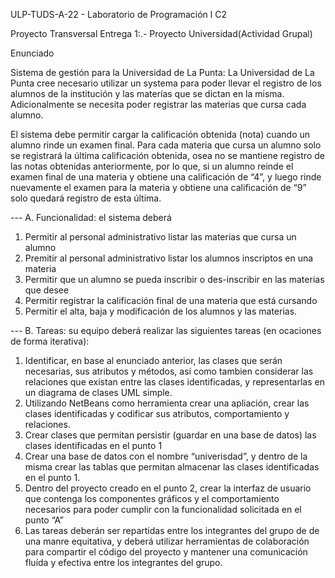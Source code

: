 ULP-TUDS-A-22 - Laboratorio de Programación l C2


Proyecto Transversal Entrega 1:.- Proyecto Universidad(Actividad Grupal)


Enunciado

Sistema de gestión para la Universidad de La Punta:
La Universidad de La Punta cree necesario utilizar un systema para poder llevar el registro de
los alumnos de la institución y las materías que se dictan en la misma. 
Adicionalmente se necesita poder registrar las materias que cursa cada alumno. 

El sistema debe permitir cargar la calificación obtenida (nota) cuando un alumno rinde un examen final. 
Para cada materia que cursa un alumno solo se registrará la última calificación obtenida, osea no se mantiene registro
de las notas obtenidas anteriormente, por lo que, si un alumno reinde el examen final de una
materia y obtiene una calificación de “4”, y luego rinde nuevamente el examen para la materia
y obtiene una calificación de “9” solo quedará registro de esta última.

--- A. Funcionalidad: el sistema deberá
1. Permitir al personal administrativo listar las materias que cursa un alumno
2. Premitir al personal administrativo listar los alumnos inscriptos en una materia
3. Permitir que un alumno se pueda inscribir o des-inscribir en las materias que desee
4. Permitir registrar la calificación final de una materia que está cursando
5. Permitir el alta, baja y modificación de los alumnos y las materias.

--- B. Tareas: su equipo deberá realizar las siguientes tareas (en ocaciones de forma
iterativa):
1. Identificar, en base al enunciado anterior, las clases que serán necesarias, sus
atributos y métodos, así como tambien considerar las relaciones que existan entre
las clases identificadas, y representarlas en un diagrama de clases UML simple.
2. Utilizando NetBeans como herramienta crear una apliación, crear las clases
identificadas y codificar sus atributos, comportamiento y relaciones.
3. Crear clases que permitan persistir (guardar en una base de datos) las clases
identificadas en el punto 1
4. Crear una base de datos con el nombre “univerisdad”, y dentro de la misma crear
las tablas que permitan almacenar las clases identificadas en el punto 1.
5. Dentro del proyecto creado en el punto 2, crear la interfaz de usuario que
contenga los componentes gráficos y el comportamiento necesarios para poder
cumplir con la funcionalidad solicitada en el punto “A”
6. Las tareas deberán ser repartidas entre los integrantes del grupo de de una manre
equitativa, y deberá utilizar herramientas de colaboración para compartir el código
del proyecto y mantener una comunicación fluída y efectiva entre los integrantes
del grupo.
